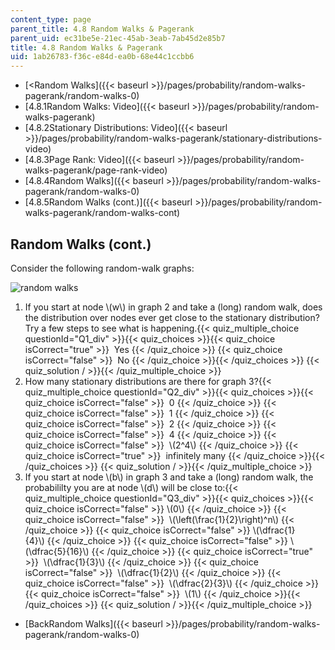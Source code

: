 ```yaml
---
content_type: page
parent_title: 4.8 Random Walks & Pagerank
parent_uid: ec31be5e-21ec-45ab-3eab-7ab45d2e85b7
title: 4.8 Random Walks & Pagerank
uid: 1ab26783-f36c-e84d-ea0b-68e44c1ccbb6
---
```


*   [<Random Walks]({{< baseurl >}}/pages/probability/random-walks-pagerank/random-walks-0)
*   [4.8.1Random Walks: Video]({{< baseurl >}}/pages/probability/random-walks-pagerank)
*   [4.8.2Stationary Distributions: Video]({{< baseurl >}}/pages/probability/random-walks-pagerank/stationary-distributions-video)
*   [4.8.3Page Rank: Video]({{< baseurl >}}/pages/probability/random-walks-pagerank/page-rank-video)
*   [4.8.4Random Walks]({{< baseurl >}}/pages/probability/random-walks-pagerank/random-walks-0)
*   [4.8.5Random Walks (cont.)]({{< baseurl >}}/pages/probability/random-walks-pagerank/random-walks-cont)

Random Walks (cont.)
--------------------

Consider the following random-walk graphs:

![random walks](/courses/electrical-engineering-and-computer-science/6-042j-mathematics-for-computer-science-spring-2015/probability/random-walks-pagerank/random-walks-cont/random_walk.jpg)

1.  If you start at node \\(w\\) in graph 2 and take a (long) random walk, does the distribution over nodes ever get close to the stationary distribution? Try a few steps to see what is happening.{{< quiz_multiple_choice questionId="Q1_div" >}}{{< quiz_choices >}}{{< quiz_choice isCorrect="true" >}}&nbsp; Yes&nbsp;{{< /quiz_choice >}}
    {{< quiz_choice isCorrect="false" >}}&nbsp; No&nbsp;{{< /quiz_choice >}}{{< /quiz_choices >}}
    {{< quiz_solution / >}}{{< /quiz_multiple_choice >}}
2.  How many stationary distributions are there for graph 3?{{< quiz_multiple_choice questionId="Q2_div" >}}{{< quiz_choices >}}{{< quiz_choice isCorrect="false" >}}&nbsp; 0&nbsp;{{< /quiz_choice >}}
    {{< quiz_choice isCorrect="false" >}}&nbsp; 1&nbsp;{{< /quiz_choice >}}
    {{< quiz_choice isCorrect="false" >}}&nbsp; 2&nbsp;{{< /quiz_choice >}}
    {{< quiz_choice isCorrect="false" >}}&nbsp; 4&nbsp;{{< /quiz_choice >}}
    {{< quiz_choice isCorrect="false" >}}&nbsp; \\(2^4\\)&nbsp;{{< /quiz_choice >}}
    {{< quiz_choice isCorrect="true" >}}&nbsp; infinitely many&nbsp;{{< /quiz_choice >}}{{< /quiz_choices >}}
    {{< quiz_solution / >}}{{< /quiz_multiple_choice >}}
3.  If you start at node \\(b\\) in graph 3 and take a (long) random walk, the probabililty you are at node \\(d\\) will be close to:{{< quiz_multiple_choice questionId="Q3_div" >}}{{< quiz_choices >}}{{< quiz_choice isCorrect="false" >}}&nbsp;\\(0\\)&nbsp;{{< /quiz_choice >}}
    {{< quiz_choice isCorrect="false" >}}&nbsp; \\(\\left(\\frac{1}{2}\\right)^n\\)&nbsp;{{< /quiz_choice >}}
    {{< quiz_choice isCorrect="false" >}}&nbsp;\\(\\dfrac{1}{4}\\)&nbsp;{{< /quiz_choice >}}
    {{< quiz_choice isCorrect="false" >}}&nbsp;\\(\\dfrac{5}{16}\\)&nbsp;{{< /quiz_choice >}}
    {{< quiz_choice isCorrect="true" >}}&nbsp; \\(\\dfrac{1}{3}\\)&nbsp;{{< /quiz_choice >}}
    {{< quiz_choice isCorrect="false" >}}&nbsp; \\(\\dfrac{1}{2}\\)&nbsp;{{< /quiz_choice >}}
    {{< quiz_choice isCorrect="false" >}}&nbsp; \\(\\dfrac{2}{3}\\)&nbsp;{{< /quiz_choice >}}
    {{< quiz_choice isCorrect="false" >}}&nbsp; \\(1\\)&nbsp;{{< /quiz_choice >}}{{< /quiz_choices >}}
    {{< quiz_solution / >}}{{< /quiz_multiple_choice >}}

*   [BackRandom Walks]({{< baseurl >}}/pages/probability/random-walks-pagerank/random-walks-0)